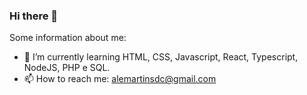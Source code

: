 ### Hi there 👋

Some information about me:

- 🌱 I’m currently learning HTML, CSS, Javascript, React, Typescript, NodeJS, PHP e SQL.
- 📫 How to reach me: alemartinsdc@gmail.com

